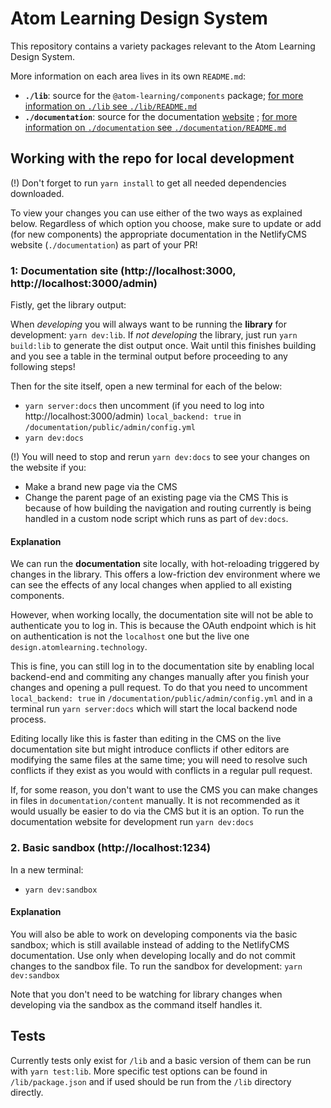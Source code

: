 # Atom Learning Design System

This repository contains a variety packages relevant to the Atom Learning Design System.

More information on each area lives in its own `README.md`:

- **`./lib`**: source for the `@atom-learning/components` package; [for more information on `./lib` see `./lib/README.md`](https://github.com/Atom-Learning/components/tree/main/lib#readme)
- **`./documentation`**: source for the documentation [website](https://design.atomlearning.technology/) ; [for more information on `./documentation` see `./documentation/README.md`](https://github.com/Atom-Learning/components/tree/main/documentation#readme)

## Working with the repo for local development

(!) Don't forget to run `yarn install` to get all needed dependencies downloaded.

To view your changes you can use either of the two ways as explained below. Regardless of which option you choose, make sure to update or add (for new components) the appropriate documentation in the NetlifyCMS website (`./documentation`) as part of your PR!

### 1: Documentation site (http://localhost:3000, http://localhost:3000/admin)

Fistly, get the library output:

When _developing_ you will always want to be running the **library** for development: `yarn dev:lib`.
If _not developing_ the library, just run `yarn build:lib` to generate the dist output once. Wait until this finishes building and you see a table in the terminal output before proceeding to any following steps!

Then for the site itself, open a new terminal for each of the below:

- `yarn server:docs` then uncomment (if you need to log into http://localhost:3000/admin) `local_backend: true` in `/documentation/public/admin/config.yml`
- `yarn dev:docs`

(!) You will need to stop and rerun `yarn dev:docs` to see your changes on the website if you:

- Make a brand new page via the CMS
- Change the parent page of an existing page via the CMS
  This is because of how building the navigation and routing currently is being handled in a custom node script which runs as part of `dev:docs`.

#### Explanation

We can run the **documentation** site locally, with hot-reloading triggered by changes in the library. This offers a low-friction dev environment where we can see the effects of any local changes when applied to all existing components.

However, when working locally, the documentation site will not be able to authenticate you to log in. This is because the OAuth endpoint which is hit on authentication is not the `localhost` one but the live one `design.atomlearning.technology`.

This is fine, you can still log in to the documentation site by enabling local backend-end and commiting any changes manually after you finish your changes and opening a pull request.
To do that you need to uncomment `local_backend: true` in `/documentation/public/admin/config.yml` and in a terminal run `yarn server:docs` which will start the local backend node process.

Editing locally like this is faster than editing in the CMS on the live documentation site but might introduce conflicts if other editors are modifying the same files at the same time; you will need to resolve such conflicts if they exist as you would with conflicts in a regular pull request.

If, for some reason, you don't want to use the CMS you can make changes in files in `documentation/content` manually. It is not recommended as it would usually be easier to do via the CMS but it is an option. To run the documentation website for development run `yarn dev:docs`

### 2. Basic sandbox (http://localhost:1234)

In a new terminal:

- `yarn dev:sandbox`

#### Explanation

You will also be able to work on developing components via the basic sandbox; which is still available instead of adding to the NetlifyCMS documentation. Use only when developing locally and do not commit changes to the sandbox file. To run the sandbox for development: `yarn dev:sandbox`

Note that you don't need to be watching for library changes when developing via the sandbox as the command itself handles it.

## Tests

Currently tests only exist for `/lib` and a basic version of them can be run with `yarn test:lib`. More specific test options can be found in `/lib/package.json` and if used should be run from the `/lib` directory directly.
